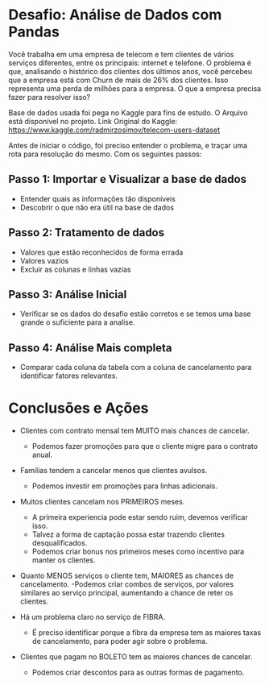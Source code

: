 # Desafio: Análise de Dados com Pandas
Você trabalha em uma empresa de telecom e tem clientes de vários serviços diferentes, entre os principais: internet e telefone. O problema é que, analisando o histórico dos clientes dos últimos anos, você percebeu que a empresa está com Churn de mais de 26% dos clientes. Isso representa uma perda de milhões para a empresa. O que a empresa precisa fazer para resolver isso?

Base de dados usada foi pega no Kaggle para fins de estudo. O Arquivo está disponível no projeto.
Link Original do Kaggle: https://www.kaggle.com/radmirzosimov/telecom-users-dataset 

Antes de iniciar o código, foi preciso entender o problema, e traçar uma rota para resolução do mesmo. Com os seguintes passos:

## Passo 1: Importar e Visualizar a base de dados
 - Entender quais as informações tão disponíveis
 - Descobrir o que não era útil na base de dados
## Passo 2: Tratamento de dados
 - Valores que estão reconhecidos de forma errada
 - Valores vazios
 - Excluir as colunas e linhas vazias
## Passo 3: Análise Inicial
 - Verificar se os dados do desafio estão corretos e se temos uma base grande o suficiente para a analise.
## Passo 4: Análise Mais completa
 - Comparar cada coluna da tabela com a coluna de cancelamento para identificar fatores relevantes.

# Conclusões e Ações

- Clientes com contrato mensal tem MUITO mais chances de cancelar.
  - Podemos fazer promoções para que o cliente migre para o contrato anual.

- Familias tendem a cancelar menos que clientes avulsos.
  - Podemos investir em promoções para linhas adicionais.

- Muitos clientes cancelam nos PRIMEIROS meses.
  - A primeira experiencia pode estar sendo ruim, devemos verificar isso.
  - Talvez a forma de captação possa estar trazendo clientes desqualificados.
  - Podemos criar bonus nos primeiros meses como incentivo para manter os clientes.

- Quanto MENOS serviços o cliente tem, MAIORES as chances de cancelamento.
  -Podemos criar combos de serviços, por valores similares ao serviço principal, aumentando a chance de reter os clientes.

- Há um problema claro no serviço de FIBRA.
  - É preciso identificar porque a fibra da empresa tem as maiores taxas de cancelamento, para poder agir sobre o problema.

- Clientes que pagam no BOLETO tem as maiores chances de cancelar.
  - Podemos criar descontos para as outras formas de pagamento.
